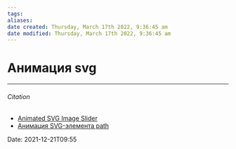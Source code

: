 ```yaml
---
tags: 
aliases: 
date created: Thursday, March 17th 2022, 9:36:45 am
date modified: Thursday, March 17th 2022, 9:36:45 am
---
```


# Анимация svg

---

###### Citation

- [Animated SVG Image Slider](https://codyhouse.co/demo/animated-svg-image-slider/curve.html)
- [Анимация SVG-элемента path](https://habr.com/ru/post/207908/)

Date: 2021-12-21T09:55
